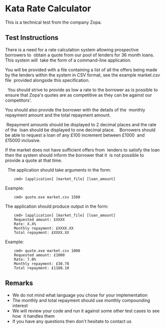 # Kata Rate Calculator

This is a technical test from the company Zopa.

## Test Instructions

There is a need for a rate calculation system allowing prospective borrowers to  obtain a quote from our pool of lenders for 36 month loans. This system will  take the form of a command-line application.  

You will be provided with a file containing a list of all the offers being made  by the lenders within the system in CSV format, see the example market.csv file  provided alongside this specification.

  You should strive to provide as low a rate to the borrower as is possible to  ensure that Zopa's quotes are as competitive as they can be against our  competitors'. 

You should also provide the borrower with the details of the  monthly repayment amount and the total repayment amount. 

 Repayment amounts should be displayed to 2 decimal places and the rate of the  loan should be displayed to one decimal place. 
  
Borrowers should be able to request a loan of any £100 increment between £1000  and £15000 inclusive.

If the market does not have sufficient offers from  lenders to satisfy the loan then the system should inform the borrower that it  is not possible to provide a quote at that time.
 
   The application should take arguments in the form:  
 ```
     cmd> [application] [market_file] [loan_amount]  
 ```    
 Example: 
 ```     
     cmd> quote.exe market.csv 1500  
 ```
 The application should produce output in the form: 
 ```     
     cmd> [application] [market_file] [loan_amount]     
     Requested amount: £XXXX 
     Rate: X.X%     
     Monthly repayment: £XXXX.XX     
     Total repayment: £XXXX.XX  
 ```
 Example:  	
 ```
     cmd> quote.exe market.csv 1000 	
     Requested amount: £1000 	
     Rate: 7.0% 	
     Monthly repayment: £30.78 	
     Total repayment: £1108.10  
 ```
## Remarks    
- We do not mind what language you chose for your implementation  
- The monthly and total repayment should use monthly compounding interest  
- We will review your code and run it against some other test cases to see how  it handles them 
- If you have any questions then don't hesitate to contact us
